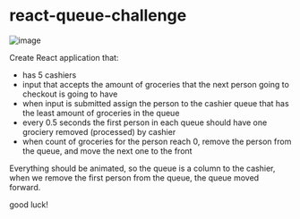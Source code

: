 # react-queue-challenge

![image](https://user-images.githubusercontent.com/32630534/226757109-cf958e12-2c68-4424-b7b2-1d6e56bbc1b9.png)

Create React application that:
- has 5 cashiers
- input that accepts the amount of groceries that the next person going to checkout is going to have
- when input is submitted assign the person to the cashier queue that has the least amount of groceries in the queue
- every 0.5 seconds the first person in each queue should have one grociery removed (processed) by cashier
- when count of groceries for the person reach 0, remove the person from the queue, and move the next one to the front


Everything should be animated, so the queue is a column to the cashier, when we remove the first person from the queue, the queue moved forward.

good luck!
